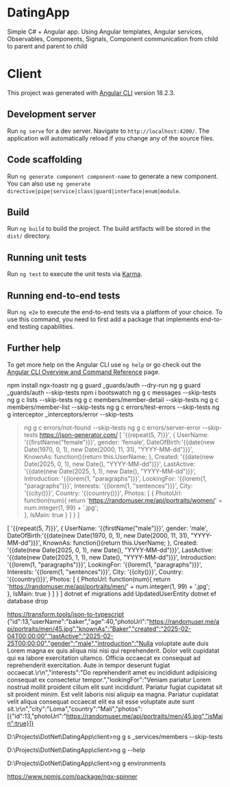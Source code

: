 # DatingApp
Simple C# + Angular app. 
Using 
  Angular templates,
  Angular services, 
  Observables, 
  Components, 
  Signals, 
  Component communication from child to parent and parent to child

  # Client

This project was generated with [Angular CLI](https://github.com/angular/angular-cli) version 18.2.3.

## Development server

Run `ng serve` for a dev server. Navigate to `http://localhost:4200/`. The application will automatically reload if you change any of the source files.

## Code scaffolding

Run `ng generate component component-name` to generate a new component. You can also use `ng generate directive|pipe|service|class|guard|interface|enum|module`.

## Build

Run `ng build` to build the project. The build artifacts will be stored in the `dist/` directory.

## Running unit tests

Run `ng test` to execute the unit tests via [Karma](https://karma-runner.github.io).

## Running end-to-end tests

Run `ng e2e` to execute the end-to-end tests via a platform of your choice. To use this command, you need to first add a package that implements end-to-end testing capabilities.

## Further help

To get more help on the Angular CLI use `ng help` or go check out the [Angular CLI Overview and Command Reference](https://angular.dev/tools/cli) page.

npm install ngx-toastr
ng g guard _guards/auth --dry-run
ng g guard _guards/auth --skip-tests
npm i bootswatch
ng g c messages --skip-tests
ng g c lists --skip-tests
ng g c members/member-detail --skip-tests
ng g c members/member-list --skip-tests
ng g c errors/test-errors --skip-tests
ng g interceptor _interceptors/error --skip-tests
>ng g c errors/not-found --skip-tests
>ng g c errors/server-error --skip-tests
https://json-generator.com/
[
  '{{repeat(5, 7)}}',
  {
    UserName: '{{firstName("female")}}',
    gender: 'female',
    DateOfBirth:'{{date(new Date(1970, 0, 1), new Date(2000, 11, 31), "YYYY-MM-dd")}}',
    KnownAs: function(){return this.UserName; },
    Created: '{{date(new Date(2025, 0, 1), new Date(), "YYYY-MM-dd")}}',
    LastActive: '{{date(new Date(2025, 1, 1), new Date(), "YYYY-MM-dd")}}',
    Introduction: '{{lorem(1, "paragraphs")}}',
    LookingFor: '{{lorem(1, "paragraphs")}}',
    Interests: '{{lorem(1, "sentences")}}',
    City: '{{city()}}',
    Country: '{{country()}}',
    Photos: [
      {
        PhotoUrl: function(num){
          return 'https://randomuser.me/api/portraits/women/' + num.integer(1, 99) + '.jpg';    
        },
        IsMain: true
      }
    ]
  }
]

[
  '{{repeat(5, 7)}}',
  {
    UserName: '{{firstName("male")}}',
    gender: 'male',
    DateOfBirth:'{{date(new Date(1970, 0, 1), new Date(2000, 11, 31), "YYYY-MM-dd")}}',
    KnownAs: function(){return this.UserName; },
    Created: '{{date(new Date(2025, 0, 1), new Date(), "YYYY-MM-dd")}}',
    LastActive: '{{date(new Date(2025, 1, 1), new Date(), "YYYY-MM-dd")}}',
    Introduction: '{{lorem(1, "paragraphs")}}',
    LookingFor: '{{lorem(1, "paragraphs")}}',
    Interests: '{{lorem(1, "sentences")}}',
    City: '{{city()}}',
    Country: '{{country()}}',
    Photos: [
      {
        PhotoUrl: function(num){
          return 'https://randomuser.me/api/portraits/men/' + num.integer(1, 99) + '.jpg';    
        },
        IsMain: true
      }
    ]
  }
]
dotnet ef migrations add UpdatedUserEntity
dotnet ef database drop

https://transform.tools/json-to-typescript
{"id":13,"userName":"baker","age":40,"photoUrl":"https://randomuser.me/api/portraits/men/45.jpg","knownAs":"Baker","created":"2025-02-04T00:00:00","lastActive":"2025-02-25T00:00:00","gender":"male","introduction":"Nulla voluptate aute duis Lorem magna ex quis aliqua nisi nisi qui reprehenderit. Dolor velit cupidatat qui ea labore exercitation ullamco. Officia occaecat ex consequat ad reprehenderit exercitation. Aute in tempor deserunt fugiat occaecat.\r\n","interests":"Do reprehenderit amet eu incididunt adipisicing consequat ex consectetur tempor.","lookingFor":"Veniam pariatur Lorem nostrud mollit proident cillum elit sunt incididunt. Pariatur fugiat cupidatat sit sit proident minim. Est velit laboris nisi aliquip ea magna. Pariatur cupidatat velit aliqua consequat occaecat elit ea sit esse voluptate aute sunt sit.\r\n","city":"Loma","country":"Mali","photos":[{"id":13,"photoUrl":"https://randomuser.me/api/portraits/men/45.jpg","isMain":true}]}

D:\Projects\DotNet\DatingApp\client>ng g s _services/members --skip-tests

D:\Projects\DotNet\DatingApp\client>ng g --help

D:\Projects\DotNet\DatingApp\client>ng g environments

https://www.npmjs.com/package/ngx-spinner